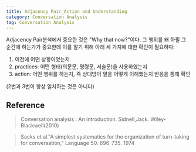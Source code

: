 ```yaml
---
title: Adjacency Pair_Action and Understanding
category: Conversation Analysis
tag: Conversation Analysis
---
```


Adjacency Pair분석에서 중요한 것은 "Why that now?"이다. 그 행위를 왜 하필 그 순간에 하는가가 중요한데 이를 알기 위해 아래 세 가지에 대한 확인이 필요하다:

1) 이전에 어떤 상황이었는지
2) practices: 어떤 형태(의문문, 명령문, 서술문)을 사용하였는지
3) action: 어떤 행위를 하는지, 즉 상대방이 말을 어떻게 이해했는지 반응을 통해 확인

(2번과 3번이 항상 일치하는 것은 아니다)


## Reference

> Conversation analysis : An introduction. Sidnell,Jack. Wiley-Blackwell(2010)

> Sacks et al."A simplest systematics for the organization of turn-taking for conversation," Language 50. 696-735. 1974
